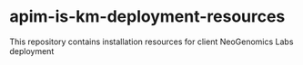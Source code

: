# apim-is-km-deployment-resources
This repository contains installation resources for client NeoGenomics Labs deployment
